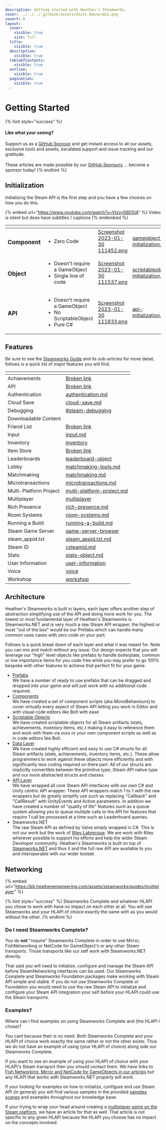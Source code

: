 ```yaml
---
description: Getting started with Heathen's Steamworks.
cover: ../../../.gitbook/assets/Unity Banner@2x.png
coverY: 0
layout:
  cover:
    visible: true
    size: full
  title:
    visible: true
  description:
    visible: true
  tableOfContents:
    visible: true
  outline:
    visible: true
  pagination:
    visible: true
---
```


# Getting Started

{% hint style="success" %}
#### Like what your seeing?

Support us as a [GitHub Sponsor](../../../become-a-sponsor/) and get instant access to all our assets, exclusive tools and assets, escalated support and issue tracking and our gratitude.\
\
These articles are made possible by our [GitHub Sponsors](../../../become-a-sponsor/) ... become a sponsor today!
{% endhint %}

## Initialization

Initializing the Steam API is the first step and you have a few choices on how you do this.

{% embed url="https://www.youtube.com/watch?v=Vtzvv58D0iA" %}
Video is silent but does have subtitles / captions
{% endembed %}

<table data-view="cards"><thead><tr><th></th><th></th><th data-hidden data-card-cover data-type="files"></th><th data-hidden data-card-target data-type="content-ref"></th></tr></thead><tbody><tr><td><h3>Component</h3></td><td><ul><li>Zero Code</li></ul></td><td><a href="../../../.gitbook/assets/Screenshot 2023-01-30 111452.png">Screenshot 2023-01-30 111452.png</a></td><td><a href="gameobject-initialization.md">gameobject-initialization.md</a></td></tr><tr><td><h3>Object</h3></td><td><ul><li>Doesn't require a GameObject</li><li>Single line of code</li></ul></td><td><a href="../../../.gitbook/assets/Screenshot 2023-01-30 111537.png">Screenshot 2023-01-30 111537.png</a></td><td><a href="scriptableobject-initialization.md">scriptableobject-initialization.md</a></td></tr><tr><td><h3>API</h3></td><td><ul><li>Doesn't require a GameObject</li><li>No ScriptableObject</li><li>Pure C#</li></ul></td><td><a href="../../../.gitbook/assets/Screenshot 2023-01-30 111633.png">Screenshot 2023-01-30 111633.png</a></td><td><a href="api-initialization.md">api-initialization.md</a></td></tr></tbody></table>

## Features

Be sure to see the [Steamworks Guide](../../../company/steam/steamworks/) and its sub-articles for more detail, follows is a quick list of major features you will find.

<table data-view="cards"><thead><tr><th></th><th data-hidden data-card-target data-type="content-ref"></th></tr></thead><tbody><tr><td>Achievements</td><td><a href="broken-reference">Broken link</a></td></tr><tr><td>API</td><td><a href="broken-reference">Broken link</a></td></tr><tr><td>Authentication</td><td><a href="../../../company/steam/steamworks/multiplayer/authentication.md">authentication.md</a></td></tr><tr><td>Cloud Save</td><td><a href="../../../steam/cloud-save.md">cloud-save.md</a></td></tr><tr><td>Debugging</td><td><a href="../../../company/steam/steamworks/#steam-debugging">#steam-debugging</a></td></tr><tr><td>Downloadable Content</td><td></td></tr><tr><td>Friend List</td><td><a href="broken-reference">Broken link</a></td></tr><tr><td>Input</td><td><a href="../../../steam/input.md">input.md</a></td></tr><tr><td>Inventory</td><td><a href="../../../company/steam/steamworks/inventory/">inventory</a></td></tr><tr><td>Item Store</td><td><a href="broken-reference">Broken link</a></td></tr><tr><td>Leaderboards</td><td><a href="../../../company/steam/steamworks/leaderboard-object/">leaderboard-object</a></td></tr><tr><td>Lobby</td><td><a href="../../../company/steam/steamworks/multiplayer/matchmaking-tools.md">matchmaking-tools.md</a></td></tr><tr><td>Matchmaking</td><td><a href="../../../company/steam/steamworks/multiplayer/matchmaking.md">matchmaking.md</a></td></tr><tr><td>Microtransactions</td><td><a href="../../../steam/inventory/microtransactions.md">microtransactions.md</a></td></tr><tr><td>Multi-Platform Project</td><td><a href="../../../company/steam/steamworks/multi-platform-project.md">multi-platform-project.md</a></td></tr><tr><td>Multiplayer</td><td><a href="../../../company/steam/steamworks/multiplayer/">multiplayer</a></td></tr><tr><td>Rich Presence</td><td><a href="../../../company/steam/steamworks/multiplayer/rich-presence.md">rich-presence.md</a></td></tr><tr><td>Room Systems</td><td><a href="../../../company/steam/steamworks/multiplayer/room-systems.md">room-systems.md</a></td></tr><tr><td>Running a Build</td><td><a href="../../../company/steam/steamworks/running-a-build.md">running-a-build.md</a></td></tr><tr><td>Steam Game Server</td><td><a href="../../../company/steam/steamworks/multiplayer/game-server-browser/">game-server-browser</a></td></tr><tr><td>steam_appid.txt</td><td><a href="../../../company/steam/steamworks/steam_appid.txt.md">steam_appid.txt.md</a></td></tr><tr><td>Steam ID</td><td><a href="../../../steam/csteamid.md">csteamid.md</a></td></tr><tr><td>Stats</td><td><a href="../../../company/steam/steamworks/stats-object.md">stats-object.md</a></td></tr><tr><td>User Information</td><td><a href="../../../company/steam/steamworks/user-information/">user-information</a></td></tr><tr><td>Voice</td><td><a href="../../../steam/voice/">voice</a></td></tr><tr><td>Workshop</td><td><a href="../../../company/steam/steamworks/workshop/">workshop</a></td></tr></tbody></table>

## Architecture

Heathen's Steamworks is built in layers, each layer offers another step of abstraction simplifying use of the API and doing more work for you. The lowest or most fundamental layer of Heathen's Steamworks is Steamworks.NET and is very much a raw Steam API wrapper, the highest or most "out of the box" would be our Prefabs which can handle many common uses cases with zero code on your part.

Follows is a quick break down of each layer and what it was meant for. Note you can mix and match without any issue. Our design expects that you will leverage our "high" level objects like prefabs to handle boilerplate, common or low importance items for you code free while you may prefer to go 100% bespoke with other features to achieve that perfect fit for your game.

* [Prefabs](../prefabs/)\
  We have a number of ready to use prefabs that can be dragged and dropped into your game and will just work with no additional code required.
* [Components](../components/)\
  We have created a set of component scripts (aka MonoBehaviours) to cover virtually every aspect of Steam API letting you work in Editor and with visual code editors like Bolt with ease
* [Scriptable Objects](../scriptable-objects/)\
  We have created scriptable objects for all Steam artifacts (stats, achievements, inventory items, etc.) making it easy to reference them and work with them via ours or your own component scripts as well as in code editors like Bolt.
* [Data Layer](../data-layer/)\
  We have created highly efficient and easy to use C# structs for all Steam artifacts (stats, achievements, inventory items, etc.). These allow programmers to work against these objects more efficiently and with significantly less coding required on there part. All of our structs are implicitly convertible between the primitive type, Steam API native type and our more abstracted structs and classes.&#x20;
* [API Layer](../api/)\
  We have wrapped all core Steam API interfaces with our own C# and Unity centric API wrapper. These API wrappers match 1 to 1 with the raw wrappers but do greatly simplify use such as replacing "Callback" and "CallResult" with UnityEvents and Action parameters. In addition we have created a number of "quality of life" features such as a queue system allowing you to queue multiple calls to the API for features that require 1 call be processed at a time such as Leaderboard queries.
* Steamworks.NET\
  The raw Steam API as defined by Valve simply wrapped in C#. This is not our work but the work of [Riley Labrecque](https://github.com/rlabrecque/Steamworks.NET). We are work with Riley wherever possible to support his efforts and help the wider Steam Developer community. Heathen's Steamworks is built on top of [Steamworks.NET](https://github.com/rlabrecque/Steamworks.NET) and thus it and the full raw API are available to you and interoperable with our wider toolset.

## Networking

{% embed url="https://kb.heathenengineering.com/assets/steamworks/guides/multiplayer" %}

{% hint style="success" %}
Steamworks Complete and whatever HLAPI you chose to work with have no impact on each other at all. You will use Steamworks and your HLAPI of choice exactly the same with as you would without the other.
{% endhint %}

### Do I need Steamworks Complete?

You do **not** "require" Steamworks Complete in order to use Mirror, FishNetworking or NetCode for GameObject's or any other Steam transports. Those transports like our self work with Steamworks.NET directly.

That said you will need to initialize, configure and manage the Steam API before SteamNetworking interfaces can be used. Our Steamworks Complete and Steamworks Foundation packages make working with Steam API simple and stable. If you do not use Steamworks Complete or Foundation you would need to use the raw Steam API to initialize and configure your Steam API integration your self before your HLAPI could use the Steam transports.

### Examples?

Where can I find examples on using Steamworks Complete and (the HLAPI I chose)?

You cant because their is no need. Both Steamworks Complete and your HLAPI of choice work exactly the same rather or not the other exists. Thus we do not have an example of using (your HLAPI of choice) along side our Steamworks Complete.&#x20;

If you want to see an example of using your HLAPI of choice with your HLAPI's Steam transport then you should contact them. We have links to [Fish Networking, Mirror and NetCode for GameObjects in our articles](../installation/networking-integrations.md) but any HLAPI that works with Steamworks.NET properly will work.

If your looking for examples on how to initialize, configure and use Steam API (in general) you will find various samples in the provided [samples scenes](../../../assets/physkit/sample-scenes/) and examples throughout our knowledge base.

If your trying to wrap your head around creating a [multiplayer game on the Steam platform](broken-reference), we have an article for that as well. That article is not specific to any given HLAPI because the HLAPI you choose has no impact on the concepts involved.
